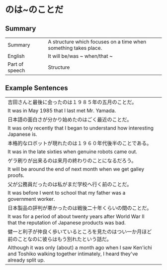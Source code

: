 # のは~のことだ

## Summary

<table><tr>   <td>Summary<td>   <td>A structure which focuses on a time when something takes place.</td><tr><tr>   <td>English<td>   <td>It will be/was ~ when/that ~</td><tr><tr>   <td>Part of speech<td>   <td>Structure</td><tr></table></table></table>

## Example Sentences

<table><tr><td>吉田さんと最後に会ったのは１９８５年の五月のことだ。<td><tr><tr><td>It was in May 1985 that I last met Mr. Yamada.<td><tr><tr><td>日本語の面白さが分かり始めたのはごく最近のことだ。<td><tr><tr><td>It was only recently that I began to understand how interesting Japanese is.<td><tr><tr><td>本格的なロボットが現れたのは１９６０年代後半のことである。<td><tr><tr><td>It was in the late sixties when genuine robots came out.<td><tr><tr><td>ゲラ刷りが出来るのは来月の終わりのことになるだろう。<td><tr><tr><td>It will be around the end of next month when we get galley proofs.<td><tr><tr><td>父が公務員だったのは私がまだ学校へ行く前のことだ。<td><tr><tr><td>It was before I went to school that my father was a government worker.<td><tr><tr><td>日本製品の評判が悪かったのは戦後二十年くらいの間のことだ。<td><tr><tr><td>It was for a period of about twenty years after World War II that the reputation of Japanese products was bad.<td><tr><tr><td>健一と利子が仲良く歩いているところを見たのはつい一か月ほど前のことなのに彼らはもう別れたという話だ。<td><tr><tr><td>Although it was only (about) a month ago when I saw Ken'ichi and Toshiko walking together intimately, I heard they've already split up.<td><tr></table>

